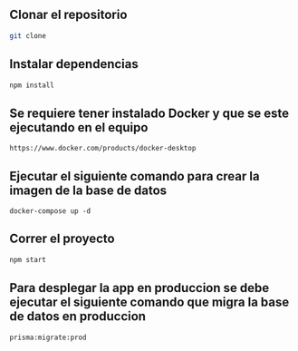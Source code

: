 ## Clonar el repositorio 

```bash
git clone
```
## Instalar dependencias
```bash
npm install
```
## Se requiere tener instalado Docker y que se este ejecutando en el equipo
``` 
https://www.docker.com/products/docker-desktop
```
## Ejecutar el siguiente comando para crear la imagen de la base de datos
```
docker-compose up -d
```

## Correr el proyecto
```bash
npm start
```

## Para desplegar la app en produccion se debe ejecutar el siguiente comando que migra la base de datos en produccion
```
prisma:migrate:prod
```
